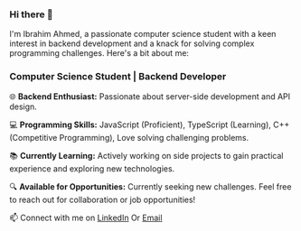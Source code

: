 ### Hi there 👋
I'm Ibrahim Ahmed, a passionate computer science student with a keen interest in backend development and a knack for solving complex programming challenges. Here's a bit about me:

### Computer Science Student | Backend Developer

🌐 **Backend Enthusiast:** Passionate about server-side development and API design.

💻 **Programming Skills:** JavaScript (Proficient), TypeScript (Learning), C++ (Competitive Programming), Love solving challenging problems.

📚 **Currently Learning:** Actively working on side projects to gain practical experience and exploring new technologies.

🔍 **Available for Opportunities:** Currently seeking new challenges. Feel free to reach out for collaboration or job opportunities!

📫 Connect with me on [LinkedIn](https://www.linkedin.com/in/ibrahim-ahmed-ib) Or [Email](mailto:ibrahimahmed23j@gmail.com)
